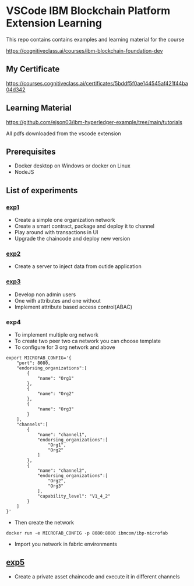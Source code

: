 # VSCode IBM Blockchain Platform Extension Learning
This repo contains contains examples and learning material for the course

https://cognitiveclass.ai/courses/ibm-blockchain-foundation-dev
## My Certificate
https://courses.cognitiveclass.ai/certificates/5bddf5f0ae144545af421f44ba04d342

## Learning Material 
https://github.com/ejson03/ibm-hyperledger-example/tree/main/tutorials

All pdfs downloaded from the vscode extension

## Prerequisites
- Docker desktop on Windows or docker on Linux
- NodeJS

## List of experiments

### [exp1](https://github.com/ejson03/ibm-hyperledger-example/tree/main/medical)
- Create a simple one organization network
- Create a smart contract, package and deploy it to channel
- Play around with transactions in UI
- Upgrade the chaincode and deploy new version

### [exp2](https://github.com/ejson03/ibm-hyperledger-example/tree/main/server)
- Create a server to inject data from outide application

### [exp3](https://github.com/ejson03/ibm-hyperledger-example/tree/main/carContract)
- Develop non admin users
- One with attributes and one without
- Implement attribute based access control(ABAC)

### exp4
- To implement multiple org network
- To create two peer two ca network you can choose template
- To configure for 3 org network and above 
```
export MICROFAB_CONFIG='{
    "port": 8080,
    "endorsing_organizations":[
        {
            "name": "Org1"
        },
        {
            "name": "Org2"
        },
        {
            "name": "Org3"
        }
    ],
    "channels":[
        {
            "name": "channel1",
            "endorsing_organizations":[
                "Org1",
                "Org2"
            ]
        },
        {
            "name": "channel2",
            "endorsing_organizations":[
                "Org2",
                "Org3"
            ],
            "capability_level": "V1_4_2"
        }
    ]
}'
```
- Then create the network
```
docker run -e MICROFAB_CONFIG -p 8080:8080 ibmcom/ibp-microfab
```
- Import you network in fabric environments

## [exp5](https://github.com/ejson03/ibm-hyperledger-example/tree/main/privateAsset)
- Create a private asset chaincode and execute it in different channels








